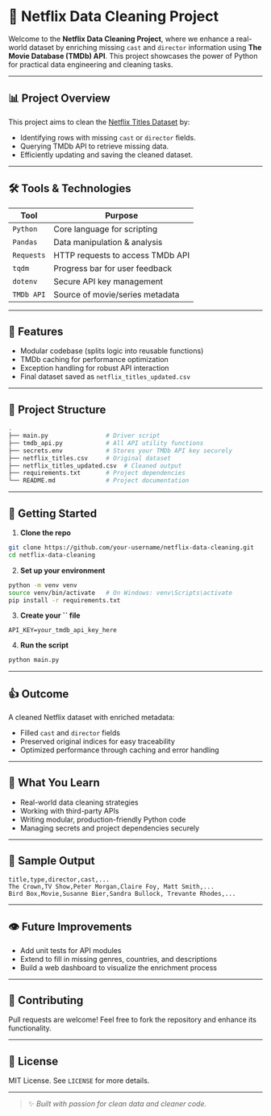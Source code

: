 # 🎥 Netflix Data Cleaning Project

Welcome to the **Netflix Data Cleaning Project**, where we enhance a real-world dataset by enriching missing `cast` and `director` information using **The Movie Database (TMDb) API**. This project showcases the power of Python for practical data engineering and cleaning tasks.

---

## 📊 Project Overview

This project aims to clean the [Netflix Titles Dataset](https://www.kaggle.com/datasets/shivamb/netflix-shows) by:

* Identifying rows with missing `cast` or `director` fields.
* Querying TMDb API to retrieve missing data.
* Efficiently updating and saving the cleaned dataset.

---

## 🛠️ Tools & Technologies

| Tool       | Purpose                          |
| ---------- | -------------------------------- |
| `Python`   | Core language for scripting      |
| `Pandas`   | Data manipulation & analysis     |
| `Requests` | HTTP requests to access TMDb API |
| `tqdm`     | Progress bar for user feedback   |
| `dotenv`   | Secure API key management        |
| `TMDb API` | Source of movie/series metadata  |

---

## 📝 Features

* Modular codebase (splits logic into reusable functions)
* TMDb caching for performance optimization
* Exception handling for robust API interaction
* Final dataset saved as `netflix_titles_updated.csv`

---

## 📂 Project Structure

```bash
.
├── main.py                # Driver script
├── tmdb_api.py            # All API utility functions
├── secrets.env            # Stores your TMDb API key securely
├── netflix_titles.csv     # Original dataset
├── netflix_titles_updated.csv  # Cleaned output
├── requirements.txt       # Project dependencies
└── README.md              # Project documentation
```

---

## 🚀 Getting Started

1. **Clone the repo**

```bash
git clone https://github.com/your-username/netflix-data-cleaning.git
cd netflix-data-cleaning
```

2. **Set up your environment**

```bash
python -m venv venv
source venv/bin/activate   # On Windows: venv\Scripts\activate
pip install -r requirements.txt
```

3. **Create your **\`\`** file**

```env
API_KEY=your_tmdb_api_key_here
```

4. **Run the script**

```bash
python main.py
```

---

## 👍 Outcome

A cleaned Netflix dataset with enriched metadata:

* Filled `cast` and `director` fields
* Preserved original indices for easy traceability
* Optimized performance through caching and error handling

---

## 🌟 What You Learn

* Real-world data cleaning strategies
* Working with third-party APIs
* Writing modular, production-friendly Python code
* Managing secrets and project dependencies securely

---

## 📁 Sample Output

```csv
title,type,director,cast,...
The Crown,TV Show,Peter Morgan,Claire Foy, Matt Smith,...
Bird Box,Movie,Susanne Bier,Sandra Bullock, Trevante Rhodes,...
```

---

## 👁️ Future Improvements

* Add unit tests for API modules
* Extend to fill in missing genres, countries, and descriptions
* Build a web dashboard to visualize the enrichment process

---

## 🚀 Contributing

Pull requests are welcome! Feel free to fork the repository and enhance its functionality.

---

## 🚀 License

MIT License. See `LICENSE` for more details.

---

> ✨ *Built with passion for clean data and cleaner code.*
